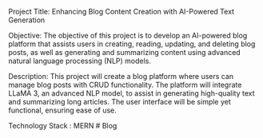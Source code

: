 Project Title:  Enhancing Blog Content Creation with AI-Powered Text Generation

Objective:  The objective of this project is to develop an AI-powered blog platform that assists users in creating, reading, updating, and 
deleting blog posts, as well as generating and summarizing content using advanced natural language processing (NLP) models.

Description: 
This project will create a blog platform where users can manage blog posts with CRUD functionality. The platform will integrate LLaMA 3, an advanced NLP model, to assist in generating high-quality text and 
summarizing long articles. The user interface will be simple yet functional, ensuring ease of use.

Technology Stack :  MERN 
#   B l o g  
 